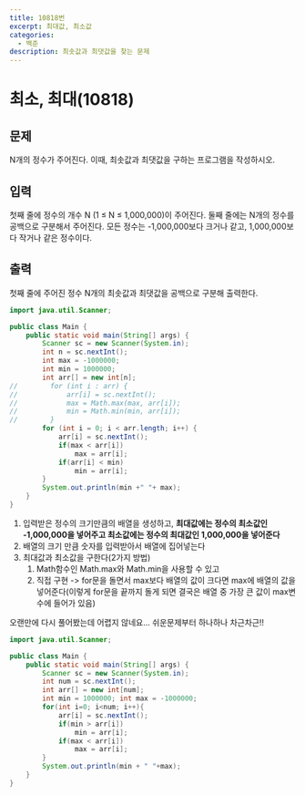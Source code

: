 ```yaml
---
title: 10818번
excerpt: 최대값, 최소값
categories:
  - 백준
description: 최솟값과 최댓값을 찾는 문제
---
```


# 최소, 최대(10818)

## 문제

N개의 정수가 주어진다. 이때, 최솟값과 최댓값을 구하는 프로그램을 작성하시오.

## 입력

첫째 줄에 정수의 개수 N (1 ≤ N ≤ 1,000,000)이 주어진다. 둘째 줄에는 N개의 정수를 공백으로 구분해서 주어진다. 모든 정수는 -1,000,000보다 크거나 같고, 1,000,000보다 작거나 같은 정수이다.

## 출력

첫째 줄에 주어진 정수 N개의 최솟값과 최댓값을 공백으로 구분해 출력한다.

```java
import java.util.Scanner;

public class Main {
    public static void main(String[] args) {
        Scanner sc = new Scanner(System.in);
        int n = sc.nextInt();
        int max = -1000000;
        int min = 1000000;
        int arr[] = new int[n];
//        for (int i : arr) {
//            arr[i] = sc.nextInt();
//            max = Math.max(max, arr[i]);
//            min = Math.min(min, arr[i]);
//        }
        for (int i = 0; i < arr.length; i++) {
            arr[i] = sc.nextInt();
            if(max < arr[i])
                max = arr[i];
            if(arr[i] < min)
                min = arr[i];
        }
        System.out.println(min +" "+ max);
    }
}
```

1. 입력받은 정수의 크기만큼의 배열을 생성하고, **최대값에는 정수의 최소값인 -1,000,000을 넣어주고 최소값에는 정수의 최대값인 1,000,000을 넣어준다**
2. 배열의 크기 만큼 숫자를 입력받아서 배열에 집어넣는다
3. 최대값과 최소값을 구한다(2가지 방법)
   1. Math함수인 Math.max와 Math.min을 사용할 수 있고
   2. 직접 구현 -> for문을 돌면서 max보다 배열의 값이 크다면 max에 배열의 값을 넣어준다(이렇게 for문을 끝까지 돌게 되면 결국은 배열 중 가장 큰 값이 max변수에 들어가 있음)

오랜만에 다시 풀어봤는데 어렵지 않네요... 쉬운문제부터 하나하나 차근차근!!

```java
import java.util.Scanner;

public class Main {
    public static void main(String[] args) {
        Scanner sc = new Scanner(System.in);
        int num = sc.nextInt();
        int arr[] = new int[num];
        int min = 1000000; int max = -1000000;
        for(int i=0; i<num; i++){
            arr[i] = sc.nextInt();
            if(min > arr[i])
                min = arr[i];
            if(max < arr[i])
                max = arr[i];
        }
        System.out.println(min + " "+max);
    }
}
```
